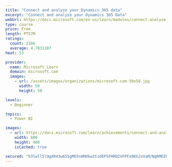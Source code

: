 ```yaml
---
title: "Connect and analyze your Dynamics 365 data​"
excerpt: "Connect and analyze your Dynamics 365 Data​"
webUrl: https://docs.microsoft.com/en-us/learn/modules/connect-analyze-dynamics-365-data/
type: course
price: Free
length: PT57M
ratings:
  count: 2186
  average: 4.7031107
heat: 53

provider:
  name: Microsoft Learn
  domain: microsoft.com
  images:
    - url: /assets/images/organizations/microsoft.com-50x50.jpg
      width: 50
      height: 50

levels:
  - Beginner

topics:
  - Power BI

images:
  - url: https://docs.microsoft.com/learn/achievements/connect-and-analyze-your-microsoft-dynamics-365-data-social.png
    width: 800
    height: 400
    isCached: true

secured: "h3lwll5l9gXR43w65SgMO5n0Mdkw3tzdEPSFHRD2VFPFa9KGJzUaM/NgRMDZQ/OD8TLDvGUMbDfi+JV6W5rDRgDH8ne+27eVVpSP4ntuN+0ZU1ESX/P0dyskXrZIroYtoF4B+dYp4Rd6tmBO98JIymBF+cUW/sl93ed/4vzcEFwK4BNHrKzzMzApBz2MwmffvE5ise2SrI5xfAchoyY78lXzsf7gbFw//TwKxgn7e1RJNl4ER7mVaIzTBgexLorR7Jmf9ZYIlsVNXxK7qumeTwFyYBuMDxSN5PodEZ4Y833Kkw2aVlKPO1sd9IahE4N85XFRMGCiqb6JaPB+1ZErmV2m/i55K7rQHLvEUTMpT9MWp2ibbdaqLbZ3d52mWEicLW9LHe4nZGtu62qIur3j3/Jis21H91nu7L2Ik4oVBCM=;/UMSiVsRRc8wnLCe/uXN/w=="
---
```


